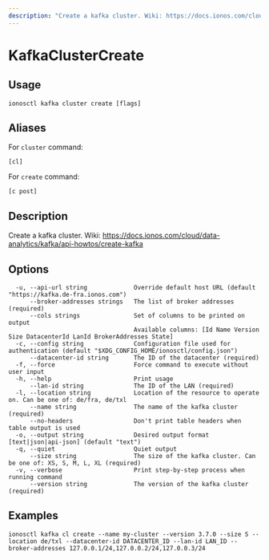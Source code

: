 ```yaml
---
description: "Create a kafka cluster. Wiki: https://docs.ionos.com/cloud/data-analytics/kafka/api-howtos/create-kafka"
---
```


# KafkaClusterCreate

## Usage

```text
ionosctl kafka cluster create [flags]
```

## Aliases

For `cluster` command:

```text
[cl]
```

For `create` command:

```text
[c post]
```

## Description

Create a kafka cluster. Wiki: https://docs.ionos.com/cloud/data-analytics/kafka/api-howtos/create-kafka

## Options

```text
  -u, --api-url string             Override default host URL (default "https://kafka.de-fra.ionos.com")
      --broker-addresses strings   The list of broker addresses (required)
      --cols strings               Set of columns to be printed on output 
                                   Available columns: [Id Name Version Size DatacenterId LanId BrokerAddresses State]
  -c, --config string              Configuration file used for authentication (default "$XDG_CONFIG_HOME/ionosctl/config.json")
      --datacenter-id string       The ID of the datacenter (required)
  -f, --force                      Force command to execute without user input
  -h, --help                       Print usage
      --lan-id string              The ID of the LAN (required)
  -l, --location string            Location of the resource to operate on. Can be one of: de/fra, de/txl
      --name string                The name of the kafka cluster (required)
      --no-headers                 Don't print table headers when table output is used
  -o, --output string              Desired output format [text|json|api-json] (default "text")
  -q, --quiet                      Quiet output
      --size string                The size of the kafka cluster. Can be one of: XS, S, M, L, XL (required)
  -v, --verbose                    Print step-by-step process when running command
      --version string             The version of the kafka cluster (required)
```

## Examples

```text
ionosctl kafka cl create --name my-cluster --version 3.7.0 --size S --location de/txl --datacenter-id DATACENTER_ID --lan-id LAN_ID --broker-addresses 127.0.0.1/24,127.0.0.2/24,127.0.0.3/24
```

